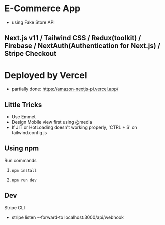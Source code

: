 # E-Commerce App

- using Fake Store API

## Next.js v11 / Tailwind CSS / Redux(toolkit) / Firebase / NextAuth(Authentication for Next.js) / Stripe Checkout

# Deployed by Vercel

- partially done: https://amazon-nextjs-pi.vercel.app/

## Little Tricks

- Use Emmet
- Design Mobile view first using @media
- If JIT or HotLoading doesn't working properly, 'CTRL + S' on tailwind.config.js 

## Using npm

Run commands

1. `npm install`

2. `npm run dev`

## Dev

Stripe CLI
- stripe listen --forward-to localhost:3000/api/webhook
